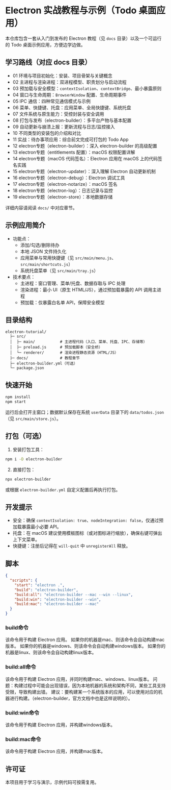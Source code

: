 # Electron 实战教程与示例（Todo 桌面应用）

本仓库包含一套从入门到发布的 Electron 教程（见 `docs` 目录）以及一个可运行的 Todo 桌面示例应用，方便边学边做。

## 学习路线（对应 docs 目录）

- 01 环境与项目初始化：安装、项目骨架与关键概念
- 02 主进程与渲染进程：双进程模型、职责划分与启动流程
- 03 预加载与安全模型：`contextIsolation`、`contextBridge`、最小暴露原则
- 04 窗口与生命周期：`BrowserWindow` 配置、生命周期事件
- 05 IPC 通信：四种常见通信模式与示例
- 06 菜单、快捷键、托盘：应用菜单、全局快捷键、系统托盘
- 07 文件系统与原生能力：受控封装与安全调用
- 08 打包与发布（electron-builder）：多平台产物与基本配置
- 09 自动更新与崩溃上报：更新流程与日志/监控接入
- 10 不同类型的安装包的介绍和对比
- 11 实战：待办事项应用：综合前文完成可打包的 Todo App
- 12 electron专题（electron-builder）：深入 electron-builder 的高级配置
- 13 electron专题（entitlements 配置）：macOS 权限配置详解
- 14 electron专题（macOS 代码签名）：Electron 应用在 macOS 上的代码签名实践
- 15 electron专题（electron-updater）：深入理解 Electron 自动更新机制
- 16 electron专题（electron-debug）：Electron 调试工具
- 17 electron专题（electron-notarize）：macOS 签名
- 18 electron专题（electron-log）：日志记录与监控
- 19 electron专题（electron-store）：本地数据存储

详细内容请阅读 `docs/` 中对应章节。

## 示例应用简介

- 功能点：
  - 添加/勾选/删除待办
  - 本地 JSON 文件持久化
  - 应用菜单与常用快捷键（见 `src/main/menu.js`、`src/main/shortcuts.js`）
  - 系统托盘菜单（见 `src/main/tray.js`）
- 技术要点：
  - 主进程：窗口管理、菜单/托盘、数据存取与 IPC 处理
  - 渲染进程：最小 UI（原生 HTML/JS），通过预加载暴露的 API 调用主进程
  - 预加载：仅暴露白名单 API，保障安全模型

## 目录结构

```
electron-tutorial/
  ├─ src/
  │  ├─ main/           # 主进程代码（入口、菜单、托盘、IPC、存储等）
  │  ├─ preload.js      # 预加载脚本（安全桥）
  │  └─ renderer/       # 渲染进程静态资源（HTML/JS）
  ├─ docs/              # 教程章节
  ├─ electron-builder.yml（可选）
  └─ package.json
```

## 快速开始

```bash
npm install
npm start
```

运行后会打开主窗口；数据默认保存在系统 `userData` 目录下的 `data/todos.json`（见 `src/main/store.js`）。

## 打包（可选）

1. 安装打包工具：

```bash
npm i -D electron-builder
```

2. 直接打包：

```bash
npx electron-builder
```

或根据 `electron-builder.yml` 自定义配置后再执行打包。

## 开发提示

- 安全：确保 `contextIsolation: true`、`nodeIntegration: false`，仅通过预加载暴露最小必要 API。
- 托盘：在 macOS 建议使用模板图标（或对图标进行缩放），确保右键可弹出上下文菜单。
- 快捷键：注册后记得在 `will-quit` 中 `unregisterAll` 释放。

## 脚本

```json
{
  "scripts": {
    "start": "electron .",
    "build": "electron-builder",
    "build:all": "electron-builder --mac --win --linux",
    "build:win": "electron-builder --win",
    "build:mac": "electron-builder --mac"
  }
}
```

### build命令

该命令用于构建 Electron 应用。
如果你的机器是mac、则该命令会自动构建mac版本。
如果你的机器是windows、则该命令会自动构建windows版本。
如果你的机器是linux、则该命令会自动构建linux版本。

### build:all命令

该命令用于构建 Electron 应用，并同时构建mac、windows、linux版本。
问题：构建过程中可能会出现错误，因为本地机器的系统和架构不同，某些工具支持受限，导致构建出错。
建议：要构建某一个系统版本的应用，可以使用对应的机器进行构建。（electron-builder，官方文档中也是这样说明的）。

### build:win命令

该命令用于构建 Electron 应用，并构建windows版本。

### build:mac命令

该命令用于构建 Electron 应用，并构建mac版本。

## 许可证

本项目用于学习与演示，示例代码可按需复用。
